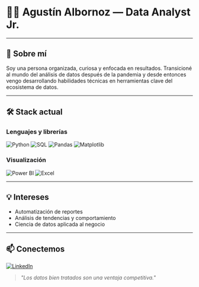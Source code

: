 # 👨‍💻 Agustín Albornoz — Data Analyst Jr.

---

## 🧠 Sobre mí

Soy una persona organizada, curiosa y enfocada en resultados. Transicioné al mundo del análisis de datos después de la pandemia y desde entonces vengo desarrollando habilidades técnicas en 
herramientas clave del ecosistema de datos.

---

## 🛠️ Stack actual

### Lenguajes y librerías

![Python](https://img.shields.io/badge/Python-3776AB?style=for-the-badge&logo=python&logoColor=white)
![SQL](https://img.shields.io/badge/SQL-336791?style=for-the-badge&logo=postgresql&logoColor=white)
![Pandas](https://img.shields.io/badge/Pandas-150458?style=for-the-badge&logo=pandas&logoColor=white)
![Matplotlib](https://img.shields.io/badge/Matplotlib-11557C?style=for-the-badge&logo=plotly&logoColor=white)

### Visualización

![Power BI](https://img.shields.io/badge/Power%20BI-F2C811?style=for-the-badge&logo=powerbi&logoColor=black)
![Excel](https://img.shields.io/badge/Excel-217346?style=for-the-badge&logo=microsoft-excel&logoColor=white)

---

## 💡 Intereses

- Automatización de reportes
- Análisis de tendencias y comportamiento
- Ciencia de datos aplicada al negocio

---

## 📫 Conectemos

[![LinkedIn](https://img.shields.io/badge/LinkedIn-0A66C2?style=for-the-badge&logo=linkedin&logoColor=white)](https://www.linkedin.com/in/agustin-felix-albornoz-bruschetti-986391178/)
> _"Los datos bien tratados son una ventaja competitiva."_

<!--
**Albornoz-Agustin/Albornoz-Agustin** is a ✨ _special_ ✨ repository because its `README.md` (this file) appears on your GitHub profile.


